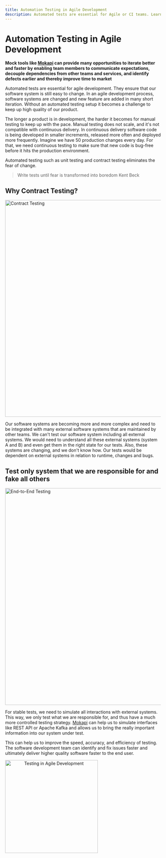 ```yaml
---
title: Automation Testing in Agile Development
description: Automated tests are essential for Agile or CI teams. Learn how Mokapi helps to build better software faster
---
```

# Automation Testing in Agile Development

**Mock tools like [Mokapi](https://mokapi.io) can provide many opportunities to iterate better and faster 
by enabling team members to communicate expectations, decouple dependencies from other teams and services, 
and identify defects earlier and thereby improve time to market**

Automated tests are essential for agile development. They ensure that our software system is still 
easy to change. In an agile development process, software systems are changed and new feature are 
added in many short iteration. Without an automated testing setup it becomes a challenge to keep up 
high quality of our product.

The longer a product is in development, the harder it becomes for manual testing to keep up with the 
pace. Manual testing does not scale, and it's not compatible with continuous delivery. In continuous delivery
software code is being developed in smaller increments, released more often and deployed more frequently. 
Imagine we have 50 production changes every day. For that, we need continuous testing to make sure that new 
code is bug-free before it hits the production environment. 

Automated testing such as unit testing and contract testing eliminates the fear of change.

> Write tests until fear is transformed into boredom
> <span>Kent Beck</span>

## Why Contract Testing?

<img src="/e2e-testing.png" width="700" alt="Contract Testing" title="Contract Testing" />

Our software systems are becoming more and more complex and need to be integrated with many 
external software systems that are maintained by other teams. We can't test our software system including 
all external systems. We would need to understand all these external systems (system A and B) and even get 
them in the right state for our tests. Also, these systems are changing, and we don't know how. Our tests 
would be dependent on external systems in relation to runtime, changes and bugs.

## Test only system that we are responsible for and fake all others

<img src="/use-case-mock-api.png" width="700" alt="End-to-End Testing" title="End-to-End Testing" />

For stable tests, we need to simulate all interactions with external systems. This way, we only test 
what we are responsible for, and thus have a much more controlled testing strategy. [Mokapi](https://mokapi.io) can 
help us to simulate interfaces like REST API or Apache Kafka and allows us to bring the really important information
into our system under test. 

This can help us to improve the speed, accuracy, and efficiency of testing. The 
software development team can identify and fix issues faster and ultimately deliver higher quality software
faster to the end user.

<img src="/build-better-software-with-mokapi.png" width="300" alt="Testing in Agile Development" title="Testing in Agile Development" style="text-align: center;display: block;" />